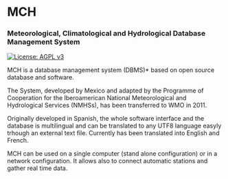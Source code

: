# MCH
### Meteorological, Climatological and Hydrological Database Management System
[![License: AGPL v3](https://img.shields.io/badge/License-AGPL%20v3-blue.svg)](https://www.gnu.org/licenses/agpl-3.0)

MCH is a database management system (DBMS)* based on open source database and software.

The System, developed by Mexico and adapted by the Programme of Cooperation for the Iberoamerican National Meteorological and Hydrological Services (NMHSs), has been transferred to WMO in 2011.

Originally developed in Spanish, the whole software interface and the database is multilingual and can be translated to any UTF8 language easyly trhough an external text file. Currently has been translated into English and French.

MCH can be used on a single computer (stand alone configuration) or in a network configuration. It allows also to connect automatic stations and gather real time data.
